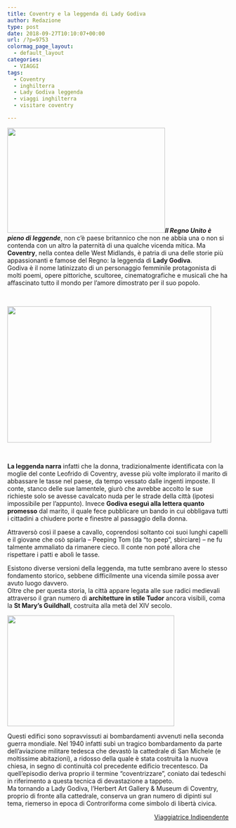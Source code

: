 ```yaml
---
title: Coventry e la leggenda di Lady Godiva
author: Redazione
type: post
date: 2018-09-27T10:10:07+00:00
url: /?p=9753
colormag_page_layout:
  - default_layout
categories:
  - VIAGGI
tags:
  - Coventry
  - inghilterra
  - Lady Godiva leggenda
  - viaggi inghilterra
  - visitare coventry

---
```

<img decoding="async" loading="lazy" class="wp-image-9756 alignleft" src="https://progressonline.it/wp-content/uploads/2018/09/P1160447-300x200.jpg" alt="" width="359" height="239" />_**Il Regno Unito è pieno di leggende**_, non c&#8217;è paese britannico che non ne abbia una o non si contenda con un altro la paternità di una qualche vicenda mitica. Ma **Coventry**, nella contea delle West Midlands, è patria di una delle storie più appassionanti e famose del Regno: la leggenda di **Lady Godiva**.  
Godiva è il nome latinizzato di un personaggio femminile protagonista di molti poemi, opere pittoriche, scultoree, cinematografiche e musicali che ha affascinato tutto il mondo per l&#8217;amore dimostrato per il suo popolo.

&nbsp;

<img decoding="async" loading="lazy" class="wp-image-9755 aligncenter" src="https://progressonline.it/wp-content/uploads/2018/09/P1160486-300x200.jpg" alt="" width="464" height="310" /> 

&nbsp;

**La leggenda narra** infatti che la donna, tradizionalmente identificata con la moglie del conte Leofrido di Coventry, avesse più volte implorato il marito di abbassare le tasse nel paese, da tempo vessato dalle ingenti imposte. Il conte, stanco delle sue lamentele, giurò che avrebbe accolto le sue richieste solo se avesse cavalcato nuda per le strade della città (ipotesi impossibile per l&#8217;appunto). Invece **Godiva eseguì alla lettera quanto promesso** dal marito, il quale fece pubblicare un bando in cui obbligava tutti i cittadini a chiudere porte e finestre al passaggio della donna.

Attraversò così il paese a cavallo, coprendosi soltanto coi suoi lunghi capelli e il giovane che osò spiarla &#8211; Peeping Tom (da &#8220;to peep&#8221;, sbirciare) &#8211; ne fu talmente ammaliato da rimanere cieco. Il conte non poté allora che rispettare i patti e abolì le tasse.

Esistono diverse versioni della leggenda, ma tutte sembrano avere lo stesso fondamento storico, sebbene difficilmente una vicenda simile possa aver avuto luogo davvero.  
Oltre che per questa storia, la città appare legata alle sue radici medievali attraverso il gran numero di **architetture in stile Tudor** ancora visibili, coma la **St Mary&#8217;s Guildhall**, costruita alla metà del XIV secolo.

<img decoding="async" loading="lazy" class="wp-image-9754 alignleft" src="https://progressonline.it/wp-content/uploads/2018/09/P1160487-300x200.jpg" alt="" width="380" height="252" /> 

Questi edifici sono sopravvissuti ai bombardamenti avvenuti nella seconda guerra mondiale. Nel 1940 infatti subì un tragico bombardamento da parte dell&#8217;aviazione militare tedesca che devastò la cattedrale di San Michele (e moltissime abitazioni), a ridosso della quale è stata costruita la nuova chiesa, in segno di continuità col precedente edificio trecentesco. Da quell&#8217;episodio deriva proprio il termine &#8220;coventrizzare&#8221;, coniato dai tedeschi in riferimento a questa tecnica di devastazione a tappeto.  
Ma tornando a Lady Godiva, l&#8217;Herbert Art Gallery & Museum di Coventry, proprio di fronte alla cattedrale, conserva un gran numero di dipinti sul tema, riemerso in epoca di Controriforma come simbolo di libertà civica.

<p style="text-align: right;">
  <a href="https://viaggiatriceindipendente.wordpress.com/">Viaggiatrice Indipendente</a>
</p>